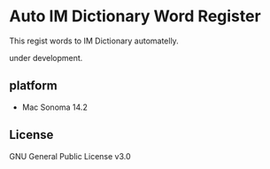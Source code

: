 # Auto IM Dictionary Word Register

This regist words to IM Dictionary automatelly.

under development.

## platform
- Mac Sonoma 14.2

## License
GNU General Public License v3.0 
